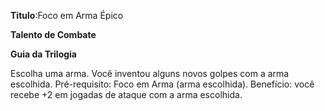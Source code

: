 **Titulo**:Foco em Arma Épico

**Talento de Combate**

**Guia da Trilogia**

 Escolha uma arma. Você inventou alguns novos golpes com a arma escolhida. Pré-requisito: Foco em Arma (arma escolhida). Benefício: você recebe +2 em jogadas de ataque com a arma escolhida.